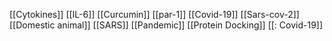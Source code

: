 [[Cytokines]]
[[IL-6]]
[[Curcumin]]
[[par-1]]
[[Covid-19]]
[[Sars-cov-2]]
[[Domestic animal]]
[[SARS]]
[[Pandemic]]
[[Protein Docking]]
[[: Covid-19]]
